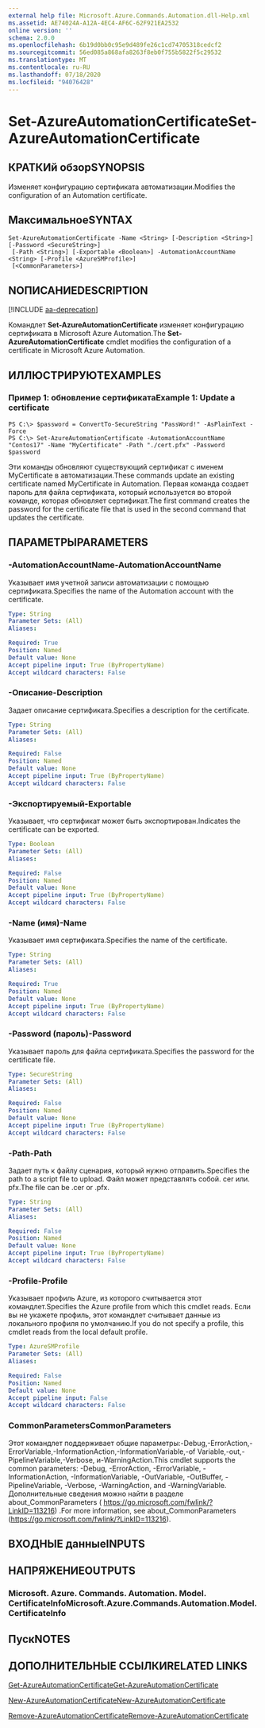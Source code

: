 ```yaml
---
external help file: Microsoft.Azure.Commands.Automation.dll-Help.xml
ms.assetid: AE74024A-A12A-4EC4-AF6C-62F921EA2532
online version: ''
schema: 2.0.0
ms.openlocfilehash: 6b19d0bb0c95e9d489fe26c1cd74705318cedcf2
ms.sourcegitcommit: 56ed085a868afa8263f8eb0f755b5822f5c29532
ms.translationtype: MT
ms.contentlocale: ru-RU
ms.lasthandoff: 07/18/2020
ms.locfileid: "94076428"
---
```

# <span data-ttu-id="a888d-101">Set-AzureAutomationCertificate</span><span class="sxs-lookup"><span data-stu-id="a888d-101">Set-AzureAutomationCertificate</span></span>

## <span data-ttu-id="a888d-102">КРАТКИй обзор</span><span class="sxs-lookup"><span data-stu-id="a888d-102">SYNOPSIS</span></span>

<span data-ttu-id="a888d-103">Изменяет конфигурацию сертификата автоматизации.</span><span class="sxs-lookup"><span data-stu-id="a888d-103">Modifies the configuration of an Automation certificate.</span></span>

## <span data-ttu-id="a888d-104">Максимальное</span><span class="sxs-lookup"><span data-stu-id="a888d-104">SYNTAX</span></span>

```
Set-AzureAutomationCertificate -Name <String> [-Description <String>] [-Password <SecureString>]
 [-Path <String>] [-Exportable <Boolean>] -AutomationAccountName <String> [-Profile <AzureSMProfile>]
 [<CommonParameters>]
```

## <span data-ttu-id="a888d-105">NОПИСАНИЕ</span><span class="sxs-lookup"><span data-stu-id="a888d-105">DESCRIPTION</span></span>

[!INCLUDE [aa-deprecation](../include/aa-deprecation.md)]

<span data-ttu-id="a888d-106">Командлет **Set-AzureAutomationCertificate** изменяет конфигурацию сертификата в Microsoft Azure Automation.</span><span class="sxs-lookup"><span data-stu-id="a888d-106">The **Set-AzureAutomationCertificate** cmdlet modifies the configuration of a certificate in Microsoft Azure Automation.</span></span>

## <span data-ttu-id="a888d-107">ИЛЛЮСТРИРУЮТ</span><span class="sxs-lookup"><span data-stu-id="a888d-107">EXAMPLES</span></span>

### <span data-ttu-id="a888d-108">Пример 1: обновление сертификата</span><span class="sxs-lookup"><span data-stu-id="a888d-108">Example 1: Update a certificate</span></span>
```
PS C:\> $password = ConvertTo-SecureString "PassWord!" -AsPlainText -Force
PS C:\> Set-AzureAutomationCertificate -AutomationAccountName "Contos17" -Name "MyCertificate" -Path "./cert.pfx" -Password $password
```

<span data-ttu-id="a888d-109">Эти команды обновляют существующий сертификат с именем MyCertificate в автоматизации.</span><span class="sxs-lookup"><span data-stu-id="a888d-109">These commands update an existing certificate named MyCertificate in Automation.</span></span>
<span data-ttu-id="a888d-110">Первая команда создает пароль для файла сертификата, который используется во второй команде, которая обновляет сертификат.</span><span class="sxs-lookup"><span data-stu-id="a888d-110">The first command creates the password for the certificate file that is used in the second command that updates the certificate.</span></span>

## <span data-ttu-id="a888d-111">ПАРАМЕТРЫ</span><span class="sxs-lookup"><span data-stu-id="a888d-111">PARAMETERS</span></span>

### <span data-ttu-id="a888d-112">-AutomationAccountName</span><span class="sxs-lookup"><span data-stu-id="a888d-112">-AutomationAccountName</span></span>
<span data-ttu-id="a888d-113">Указывает имя учетной записи автоматизации с помощью сертификата.</span><span class="sxs-lookup"><span data-stu-id="a888d-113">Specifies the name of the Automation account with the certificate.</span></span>

```yaml
Type: String
Parameter Sets: (All)
Aliases: 

Required: True
Position: Named
Default value: None
Accept pipeline input: True (ByPropertyName)
Accept wildcard characters: False
```

### <span data-ttu-id="a888d-114">-Описание</span><span class="sxs-lookup"><span data-stu-id="a888d-114">-Description</span></span>
<span data-ttu-id="a888d-115">Задает описание сертификата.</span><span class="sxs-lookup"><span data-stu-id="a888d-115">Specifies a description for the certificate.</span></span>

```yaml
Type: String
Parameter Sets: (All)
Aliases: 

Required: False
Position: Named
Default value: None
Accept pipeline input: True (ByPropertyName)
Accept wildcard characters: False
```

### <span data-ttu-id="a888d-116">-Экспортируемый</span><span class="sxs-lookup"><span data-stu-id="a888d-116">-Exportable</span></span>
<span data-ttu-id="a888d-117">Указывает, что сертификат может быть экспортирован.</span><span class="sxs-lookup"><span data-stu-id="a888d-117">Indicates the certificate can be exported.</span></span>

```yaml
Type: Boolean
Parameter Sets: (All)
Aliases: 

Required: False
Position: Named
Default value: None
Accept pipeline input: True (ByPropertyName)
Accept wildcard characters: False
```

### <span data-ttu-id="a888d-118">-Name (имя)</span><span class="sxs-lookup"><span data-stu-id="a888d-118">-Name</span></span>
<span data-ttu-id="a888d-119">Указывает имя сертификата.</span><span class="sxs-lookup"><span data-stu-id="a888d-119">Specifies the name of the certificate.</span></span>

```yaml
Type: String
Parameter Sets: (All)
Aliases: 

Required: True
Position: Named
Default value: None
Accept pipeline input: True (ByPropertyName)
Accept wildcard characters: False
```

### <span data-ttu-id="a888d-120">-Password (пароль)</span><span class="sxs-lookup"><span data-stu-id="a888d-120">-Password</span></span>
<span data-ttu-id="a888d-121">Указывает пароль для файла сертификата.</span><span class="sxs-lookup"><span data-stu-id="a888d-121">Specifies the password for the certificate file.</span></span>

```yaml
Type: SecureString
Parameter Sets: (All)
Aliases: 

Required: False
Position: Named
Default value: None
Accept pipeline input: True (ByPropertyName)
Accept wildcard characters: False
```

### <span data-ttu-id="a888d-122">-Path</span><span class="sxs-lookup"><span data-stu-id="a888d-122">-Path</span></span>
<span data-ttu-id="a888d-123">Задает путь к файлу сценария, который нужно отправить.</span><span class="sxs-lookup"><span data-stu-id="a888d-123">Specifies the path to a script file to upload.</span></span>
<span data-ttu-id="a888d-124">Файл может представлять собой. cer или. pfx.</span><span class="sxs-lookup"><span data-stu-id="a888d-124">The file can be .cer or .pfx.</span></span>

```yaml
Type: String
Parameter Sets: (All)
Aliases: 

Required: False
Position: Named
Default value: None
Accept pipeline input: True (ByPropertyName)
Accept wildcard characters: False
```

### <span data-ttu-id="a888d-125">-Profile</span><span class="sxs-lookup"><span data-stu-id="a888d-125">-Profile</span></span>
<span data-ttu-id="a888d-126">Указывает профиль Azure, из которого считывается этот командлет.</span><span class="sxs-lookup"><span data-stu-id="a888d-126">Specifies the Azure profile from which this cmdlet reads.</span></span>
<span data-ttu-id="a888d-127">Если вы не укажете профиль, этот командлет считывает данные из локального профиля по умолчанию.</span><span class="sxs-lookup"><span data-stu-id="a888d-127">If you do not specify a profile, this cmdlet reads from the local default profile.</span></span>

```yaml
Type: AzureSMProfile
Parameter Sets: (All)
Aliases: 

Required: False
Position: Named
Default value: None
Accept pipeline input: False
Accept wildcard characters: False
```

### <span data-ttu-id="a888d-128">CommonParameters</span><span class="sxs-lookup"><span data-stu-id="a888d-128">CommonParameters</span></span>
<span data-ttu-id="a888d-129">Этот командлет поддерживает общие параметры:-Debug,-ErrorAction,-ErrorVariable,-InformationAction,-InformationVariable,-of Variable,-out,-PipelineVariable,-Verbose, и-WarningAction.</span><span class="sxs-lookup"><span data-stu-id="a888d-129">This cmdlet supports the common parameters: -Debug, -ErrorAction, -ErrorVariable, -InformationAction, -InformationVariable, -OutVariable, -OutBuffer, -PipelineVariable, -Verbose, -WarningAction, and -WarningVariable.</span></span> <span data-ttu-id="a888d-130">Дополнительные сведения можно найти в разделе about_CommonParameters ( https://go.microsoft.com/fwlink/?LinkID=113216) .</span><span class="sxs-lookup"><span data-stu-id="a888d-130">For more information, see about_CommonParameters (https://go.microsoft.com/fwlink/?LinkID=113216).</span></span>

## <span data-ttu-id="a888d-131">ВХОДНЫЕ данные</span><span class="sxs-lookup"><span data-stu-id="a888d-131">INPUTS</span></span>

## <span data-ttu-id="a888d-132">НАПРЯЖЕНИЕ</span><span class="sxs-lookup"><span data-stu-id="a888d-132">OUTPUTS</span></span>

### <span data-ttu-id="a888d-133">Microsoft. Azure. Commands. Automation. Model. CertificateInfo</span><span class="sxs-lookup"><span data-stu-id="a888d-133">Microsoft.Azure.Commands.Automation.Model.CertificateInfo</span></span>

## <span data-ttu-id="a888d-134">Пуск</span><span class="sxs-lookup"><span data-stu-id="a888d-134">NOTES</span></span>

## <span data-ttu-id="a888d-135">ДОПОЛНИТЕЛЬНЫЕ ССЫЛКИ</span><span class="sxs-lookup"><span data-stu-id="a888d-135">RELATED LINKS</span></span>

[<span data-ttu-id="a888d-136">Get-AzureAutomationCertificate</span><span class="sxs-lookup"><span data-stu-id="a888d-136">Get-AzureAutomationCertificate</span></span>](./Get-AzureAutomationCertificate.md)

[<span data-ttu-id="a888d-137">New-AzureAutomationCertificate</span><span class="sxs-lookup"><span data-stu-id="a888d-137">New-AzureAutomationCertificate</span></span>](./New-AzureAutomationCertificate.md)

[<span data-ttu-id="a888d-138">Remove-AzureAutomationCertificate</span><span class="sxs-lookup"><span data-stu-id="a888d-138">Remove-AzureAutomationCertificate</span></span>](./Remove-AzureAutomationCertificate.md)


